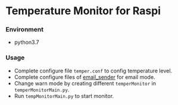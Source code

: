 # Temperature Monitor for Raspi

### Environment
- python3.7

### Usage
- Complete configure file `temper.conf` to config temperature level.
- Complete configure files of [email_sender](./email_sender/readme.md) for email mode.
- Change warn mode by creating different `temperMonitor` in `temperMonitorMain.py`.
- Run `tempMonitorMain.py` to start monitor.